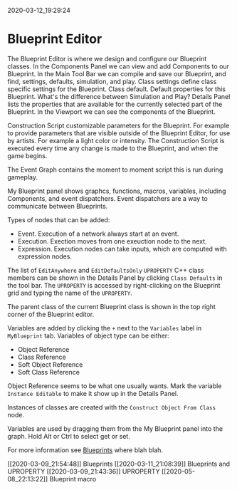 2020-03-12_19:29:24

# Blueprint Editor

The Blueprint Editor is where we design and configure our Blueprint classes.
In the Components Panel we can view and add Components to our Blueprint.
In the Main Tool Bar we can compile and save our Blueprint, and find, settings, defaults, simulation, and play.
Class settings define class specific settings for the Blueprint.
Class default. Default properties for this Blueprint.
What's the difference between Simulation and Play?
Details Panel lists the properties that are available for the currently selected part of the Blueprint.
In the Viewport we can see the components of the Blueprint.

Construction Script customizable parameters for the Blueprint.
For example to provide parameters that are visible outside of the Blueprint Editor, for use by artists.
For example a light color or intensity.
The Construction Script is executed every time any change is made to the Blueprint, and when the game begins.

The Event Graph contains the moment to moment script this is run during gameplay.

My Blueprint panel shows graphcs, functions, macros, variables, including Components, and event dispatchers.
Event dispatchers are a way to communicate between Blueprints.

Types of nodes that can be added:
- Event. Execution of a network always start at an event.
- Execution. Exection moves from one exeuction node to the next.
- Expression. Execution nodes can take inputs, which are computed with expression nodes.

The list of `EditAnywhere` and `EditDefaultsOnly` `UPROPERTY` C++ class members can be shown in the Details Panel by clicking `Class Defaults` in the tool bar.
The `UPROPERTY` is accessed by right-clicking on the Blueprint grid and typing the name of the `UPROPERTY`.

The parent class of the current Blueprint class is shown in the top right corner of the Blueprint editor.

Variables are added by clicking the `+` next to the `Variables` label in `MyBlueprint` tab.
Variables of object type can be either:

- Object Reference
- Class Reference
- Soft Object Reference
- Soft Class Reference

Object Reference seems to be what one usually wants.
Mark the variable `Instance Editable` to make it show up in the Details Panel.

Instances of classes are created with the `Construct Object From Class` node.

Variables are used by dragging them from the My Blueprint panel into the graph.
Hold Alt or Ctrl to select get or set.

For more information see [Blueprints](./Blueprints.md) where blah blah.



[[2020-03-09_21:54:48]] Blueprints
[[2020-03-11_21:08:39]] Blueprints and UPROPERTY
[[2020-03-09_21:43:36]] UPROPERTY
[[2020-05-08_22:13:22]] Blueprint macro
